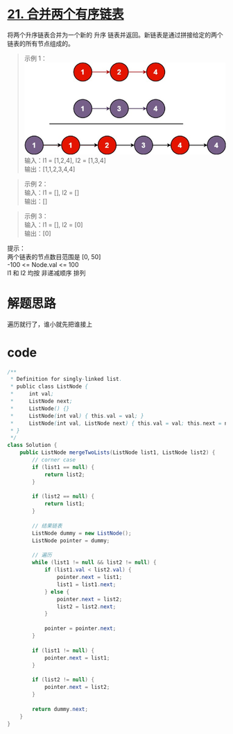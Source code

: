 # [21. 合并两个有序链表](https://leetcode.cn/problems/merge-two-sorted-lists/description/?envType=company&envId=bytedance&favoriteSlug=bytedance-thirty-days)

将两个升序链表合并为一个新的 升序 链表并返回。新链表是通过拼接给定的两个链表的所有节点组成的。 

>示例 1：<br>
![alt text](pic/image-20.png)
>输入：l1 = [1,2,4], l2 = [1,3,4]<br>
输出：[1,1,2,3,4,4]

>示例 2：<br>
输入：l1 = [], l2 = [] <br>
输出：[]

>示例 3：<br>
输入：l1 = [], l2 = [0]<br>
输出：[0]
 
提示：<br>
两个链表的节点数目范围是 [0, 50]<br>
-100 <= Node.val <= 100<br>
l1 和 l2 均按 非递减顺序 排列

# 解题思路
遍历就行了，谁小就先把谁接上

# code
```java
/**
 * Definition for singly-linked list.
 * public class ListNode {
 *     int val;
 *     ListNode next;
 *     ListNode() {}
 *     ListNode(int val) { this.val = val; }
 *     ListNode(int val, ListNode next) { this.val = val; this.next = next; }
 * }
 */
class Solution {
    public ListNode mergeTwoLists(ListNode list1, ListNode list2) {
        // corner case
        if (list1 == null) {
            return list2;
        }

        if (list2 == null) {
            return list1;
        }

        // 结果链表
        ListNode dummy = new ListNode();
        ListNode pointer = dummy;

        // 遍历
        while (list1 != null && list2 != null) {
            if (list1.val < list2.val) {
                pointer.next = list1;
                list1 = list1.next;
            } else {
                pointer.next = list2;
                list2 = list2.next;
            }

            pointer = pointer.next;
        }

        if (list1 != null) {
            pointer.next = list1;
        }

        if (list2 != null) {
            pointer.next = list2;
        }

        return dummy.next;
    }
}
```
